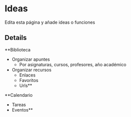 # Ideas #

Edita esta página y añade ideas o funciones


## Details ##

**Biblioteca
  * Organizar apuntes
    * Por asignaturas, cursos, profesores, año académico
  * Organizar recursos
    * Enlaces
    * Favoritos
    * Urls**

**Calendario
  * Tareas
  * Eventos**

